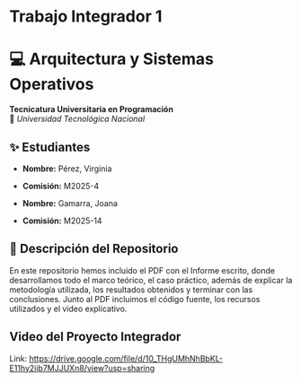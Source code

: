 # Trabajo Integrador 1
# 💻 Arquitectura y Sistemas Operativos 
**Tecnicatura Universitaria en Programación**  
📍 *Universidad Tecnológica Nacional*  

## ✨ Estudiantes  
- **Nombre:** Pérez, Virginia 
- **Comisión:** M2025-4
  
- **Nombre:** Gamarra, Joana 
- **Comisión:** M2025-14 

## 📂 Descripción del Repositorio  
En este repositorio hemos incluido el PDF con el Informe escrito, donde desarrollamos todo el marco teórico, el caso práctico, además de explicar la metodología utilizada, los resultados obtenidos y terminar con las conclusiones. Junto al PDF incluimos el código fuente, los recursos utilizados y el video explicativo.

## Video del Proyecto Integrador
Link: https://drive.google.com/file/d/10_THgUMhNhBbKL-E11hy2iib7MJJUXn8/view?usp=sharing

